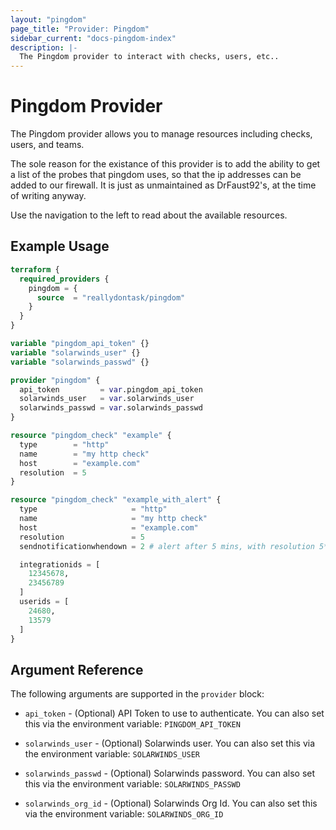 ```yaml
---
layout: "pingdom"
page_title: "Provider: Pingdom"
sidebar_current: "docs-pingdom-index"
description: |-
  The Pingdom provider to interact with checks, users, etc..
---
```


# Pingdom Provider

The Pingdom provider allows you to manage resources including checks,
users, and teams.

The sole reason for the existance of this provider is to add the ability to get a list of the probes that pingdom uses, so that the ip addresses can be added to our firewall. It is just as unmaintained as DrFaust92's, at the time of writing anyway.

Use the navigation to the left to read about the available resources.

## Example Usage

```terraform
terraform {
  required_providers {
    pingdom = {
      source  = "reallydontask/pingdom"
    }
  }
}

variable "pingdom_api_token" {}
variable "solarwinds_user" {}
variable "solarwinds_passwd" {}

provider "pingdom" {
  api_token         = var.pingdom_api_token
  solarwinds_user   = var.solarwinds_user
  solarwinds_passwd = var.solarwinds_passwd
}

resource "pingdom_check" "example" {
  type        = "http"
  name        = "my http check"
  host        = "example.com"
  resolution  = 5
}

resource "pingdom_check" "example_with_alert" {
  type                     = "http"
  name                     = "my http check"
  host                     = "example.com"
  resolution               = 5
  sendnotificationwhendown = 2 # alert after 5 mins, with resolution 5*(2-1)

  integrationids = [
    12345678,
    23456789
  ]
  userids = [
    24680,
    13579
  ]
}
```

## Argument Reference

The following arguments are supported in the `provider` block:

* `api_token` - (Optional) API Token to use to authenticate. You can
also set this via the environment variable: `PINGDOM_API_TOKEN`

* `solarwinds_user` - (Optional) Solarwinds user. You can
also set this via the environment variable: `SOLARWINDS_USER`

* `solarwinds_passwd` - (Optional) Solarwinds password. You can
also set this via the environment variable: `SOLARWINDS_PASSWD`

* `solarwinds_org_id` - (Optional) Solarwinds Org Id. You can
also set this via the environment variable: `SOLARWINDS_ORG_ID`
